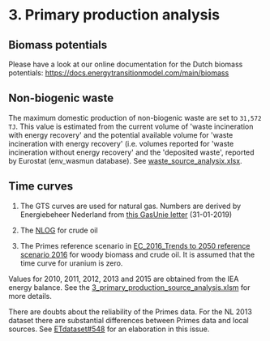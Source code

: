 # 3. Primary production analysis

## Biomass potentials

Please have a look at our online documentation for the Dutch biomass potentials: https://docs.energytransitionmodel.com/main/biomass

## Non-biogenic waste

The maximum domestic production of non-biogenic waste are set to `31,572 TJ`. This value is estimated from the current volume of 'waste incineration with energy recovery' and the potential available volume for 'waste incineration with energy recovery' (i.e. volumes reported for 'waste incineration without energy recovery' and the 'deposited waste', reported by Eurostat (env_wasmun database). See 
[waste\_source\_analysix.xlsx](waste_source_analysis.xlsx).

## Time curves

1. The GTS curves are used for natural gas. Numbers are derived by Energiebeheer Nederland from [this GasUnie letter](https://www.rijksoverheid.nl/ministeries/ministerie-van-economische-zaken-en-klimaat/documenten/brieven/2019/01/31/brief-gasunie-over-raming-benodigd-groningenvolume) (31-01-2019)

2. The [NLOG](https://www.nlog.nl/sites/default/files/jaarverslag%20delfstoffen%20en%20aardwarmt%20in%20nederland%20-%202017.pdf) for crude oil

3. The Primes reference scenario in [EC_2016_Trends to 2050 reference scenario 2016](https://refman.energytransitionmodel.com/publications/2096) for woody biomass and crude oil. It is assumed that the time curve for uranium is zero.

Values for 2010, 2011, 2012, 2013 and 2015 are obtained from the IEA energy balance. See the [3\_primary\_production\_source\_analysis.xlsm](3_primary_production_source_analysis.xlsm) for more details. 

There are doubts about the reliability of the Primes data. For the NL 2013 dataset there are substantial differences between Primes data and local sources. See [ETdataset#548](https://github.com/quintel/etdataset/issues/548) for an elaboration in this issue.

